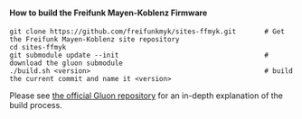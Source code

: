 #### How to build the Freifunk Mayen-Koblenz Firmware
    
    git clone https://github.com/freifunkmyk/sites-ffmyk.git       # Get the Freifunk Mayen-Koblenz site repository
    cd sites-ffmyk
    git submodule update --init                                    # download the gluon submodule
    ./build.sh <version>                                           # build the current commit and name it <version>
    

Please see [the official Gluon repository](https://github.com/freifunk-gluon/gluon) for an in-depth explanation of the build process.
